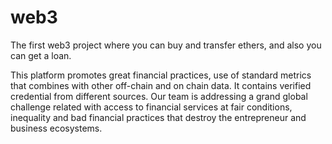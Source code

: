 # web3
The first web3 project where you can buy and transfer ethers, and also you can get a loan.

This platform promotes great financial practices, use of standard metrics that combines with other off-chain and on chain data. It contains verified credential from different sources. Our team is addressing a grand global challenge related with access to financial services at fair conditions, inequality and bad financial practices that destroy the entrepreneur and business ecosystems.
